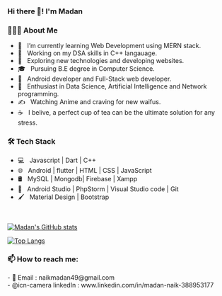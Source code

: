 ### Hi there 👋! I'm Madan

<h3> 👨🏻‍💻 About Me </h3>

- 🔭 &nbsp; I’m currently learning Web Development using MERN stack.
- 🤖 &nbsp; Working on my DSA skills in C++ langauage.
- 🤔 &nbsp; Exploring new technologies and developing websites.
- 🎓 &nbsp; Pursuing B.E degree in Computer Science.
- 💼 &nbsp; Android developer and Full-Stack web developer.
- 🌱 &nbsp; Enthusiast in Data Science, Artificial Intelligence and Network programming.
- ✍️ &nbsp; Watching Anime and craving for new waifus.
- ☕ &nbsp; I belive, a perfect cup of tea can be the ultimate solution for any stress. 


<h3>🛠 Tech Stack</h3>

- 💻 &nbsp; Javascript | Dart | C++  
- 🌐 &nbsp; Android | flutter | HTML | CSS | JavaScript 
- 🛢 &nbsp; MySQL | Mongodb| Firebase | Xampp
- 🔧 &nbsp; Android Studio | PhpStorm | Visual Studio code | Git
- 🖌️ &nbsp; Material Design | Bootstrap 


<br>



[![Madan's GitHub stats](https://github-readme-stats.vercel.app/api?username=madannaik&show_icons=true&theme=dracula)](https://github.com/madannaik/github-readme-stats)



[![Top Langs](https://github-readme-stats.vercel.app/api/top-langs/?username=madannaik&layout=compact)](https://github.com/madannaik/github-readme-stats)


<h3> 📫 How to reach me: </h3>
        - 📧 Email : naikmadan49@gmail.com <br>
        - @icn-camera linkedIn : www.linkedin.com/in/madan-naik-388953177

<!--
- 🔭 I’m currently working on ...
- 🌱 I’m currently learning on ...
- 👯 I’m looking to collaborate on ...
- 🤔 I’m looking for help with ...
- 💬 Ask me about ...
- 📫 How to reach me: ...
- 😄 Pronouns: ...
- ⚡ Fun fact: ...
-->

